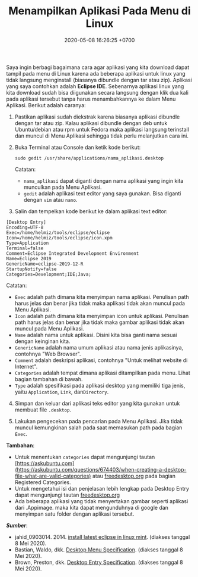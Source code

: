 ﻿---
layout: post
title: Menampilkan Aplikasi Pada Menu di Linux
date:   2020-05-08 16:26:25 +0700
categories: linux

---
Saya ingin berbagi bagaimana cara agar aplikasi yang kita download dapat tampil pada menu di Linux karena ada beberapa aplikasi untuk linux yang tidak langsung menginstall (biasanya dibundle dengan tar atau zip). Aplikasi yang saya contohkan adalah **Eclipse IDE**. Sebenarnya aplikasi linux yang kita download sudah bisa diigunakan secara langsung dengan klik dua kali pada aplikasi tersebut tanpa harus menambahkannya ke dalam Menu Aplikasi. Berikut adalah caranya:  
  
1.  Pastikan aplikasi sudah diekstrak karena biasanya aplikasi dibundle dengan tar atau zip. Kalau aplikasi dibundle dengan deb untuk Ubuntu/debian atau rpm untuk Fedora maka aplikasi langsung terinstall dan muncul di Menu Aplikasi sehingga tidak perlu melanjutkan cara ini.

2. Buka Terminal atau Console dan ketik kode berikut:  
    ```
    sudo gedit /usr/share/applications/nama_aplikasi.desktop
    ```
    Catatan:
    -   `nama_aplikasi` dapat diganti dengan nama aplikasi yang ingin kita munculkan pada Menu Aplikasi.
	-   `gedit` adalah aplikasi text editor yang saya gunakan. Bisa diganti dengan `vim` atau `nano`.

3. Salin dan tempelkan kode berikut ke dalam aplikasi text editor:  
```
[Desktop Entry]
Encoding=UTF-8
Exec=/home/helmiz/tools/eclipse/eclipse
Icon=/home/helmiz/tools/eclipse/icon.xpm
Type=Application
Terminal=false
Comment=Eclipse Integrated Development Environment
Name=Eclipse 2019
GenericName=eclipse-2019-12-R
StartupNotify=false
Categories=Development;IDE;Java;
```
Catatan:
-   `Exec` adalah path dimana kita menyimpan nama aplikasi. Penulisan path harus jelas dan benar jika tidak maka aplikasi tidak akan muncul pada Menu Aplikasi.
-   `Icon` adalah path dimana kita menyimpan icon untuk aplikasi. Penulisan path harus jelas dan benar jika tidak maka gambar aplikasi tidak akan muncul pada Menu Aplikasi.
-   `Name` adalah nama untuk aplikasi. Disini kita bisa ganti nama sesuai dengan keinginan kita.
-   `GenericName` adalah nama umum aplikasi atau nama jenis aplikasinya, contohnya "Web Browser".
-   `Comment` adalah deskripsi aplikasi, contohnya "Untuk melihat website di Internet".
-   `Categories` adalah tempat dimana aplikasi ditampilkan pada menu. Lihat bagian tambahan di bawah.
- `Type` adalah spesifikasi pada aplikasi desktop yang memiliki tiga jenis, yaitu `Application`, `Link`, dan`Directory`.

4. Simpan dan keluar dari aplikasi teks editor yang kita gunakan untuk membuat file `.desktop`.

5. Lakukan pengecekan pada pencarian pada Menu Aplikasi. Jika tidak muncul kemungkinan salah pada saat memasukan path pada bagian `Exec`.

**Tambahan**:
-   Untuk menentukan `categories` dapat mengunjungi tautan [https://askubuntu.com](https://askubuntu.com/questions/674403/when-creating-a-desktop-file-what-are-valid-categories) atau [freedesktop.org](https://specifications.freedesktop.org/menu-spec/menu-spec-1.0.html) pada bagian Registered Categories.
- Untuk mengetahui isi dan penjelasan lebih lengkap pada Desktop Entry dapat mengunjungi tautan [freedesktop.org](https://specifications.freedesktop.org/desktop-entry-spec/desktop-entry-spec-latest.html)
-  Ada beberapa aplikasi yang tidak menyertakan gambar seperti aplikasi dari .Appimage. maka kita dapat mengunduhnya di google dan menyimpan satu folder dengan aplikasi tersebut.

_**Sumber**_:  
- jahid_0903014. 2014. [install latest eclipse in linux mint](https://community.linuxmint.com/tutorial/view/1503). (diakses tanggal 8 Mei 2020).
- Bastian, Waldo, dkk. [Desktop Menu Specification](https://specifications.freedesktop.org/menu-spec/menu-spec-1.0.html). (diakses tanggal 8 Mei 2020).
- Brown, Preston, dkk. [Desktop Entry Specification](https://specifications.freedesktop.org/desktop-entry-spec/desktop-entry-spec-latest.html). (diakses tanggal 8 Mei 2020).
